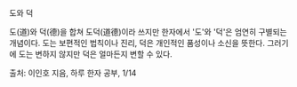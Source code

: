 도와 덕

도(道)와 덕(德)을 합쳐 도덕(道德)이라 쓰지만 한자에서 '도'와 '덕'은 엄연히 구별되는 개념이다. 도는 보편적인 법칙이나 진리, 덕은 개인적인 품성이나 소신을 뜻한다. 그러기에 도는 변하지 않지만 덕은 얼마든지 변할 수 있다.

출처: 이인호 지음, 하루 한자 공부, 1/14